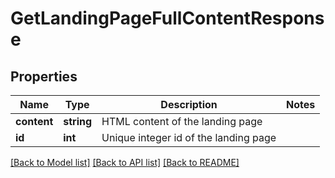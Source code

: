 # GetLandingPageFullContentResponse

## Properties

Name | Type | Description | Notes
------------ | ------------- | ------------- | -------------
**content** | **string** | HTML content of the landing page |
**id** | **int** | Unique integer id of the landing page |

[[Back to Model list]](../../README.md#models) [[Back to API list]](../../README.md#endpoints) [[Back to README]](../../README.md)

